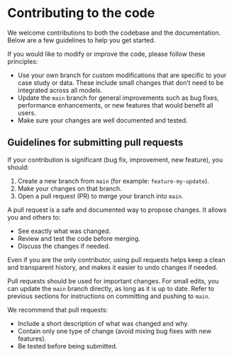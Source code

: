 # Contributing to the code

We welcome contributions to both the codebase and the documentation. Below are a few guidelines to help you get started.

If you would like to modify or improve the code, please follow these principles:

- Use your own branch for custom modifications that are specific to your case study or data. These include small changes that don’t need to be integrated across all models.
- Update the `main` branch for general improvements such as bug fixes, performance enhancements, or new features that would benefit all users.
- Make sure your changes are well documented and tested.

## Guidelines for submitting pull requests

If your contribution is significant (bug fix, improvement, new feature), you should:

1. Create a new branch from `main` (for example: `feature-my-update`).
2. Make your changes on that branch.
3. Open a pull request (PR) to merge your branch into `main`.

A pull request is a safe and documented way to propose changes. It allows you and others to:

- See exactly what was changed.
- Review and test the code before merging.
- Discuss the changes if needed.

Even if you are the only contributor, using pull requests helps keep a clean and transparent history, and makes it easier to undo changes if needed.

Pull requests should be used for important changes. For small edits, you can update the `main` branch directly, as long as it is up to date. Refer to previous sections for instructions on committing and pushing to `main`.

We recommend that pull requests:

- Include a short description of what was changed and why.
- Contain only one type of change (avoid mixing bug fixes with new features).
- Be tested before being submitted.

